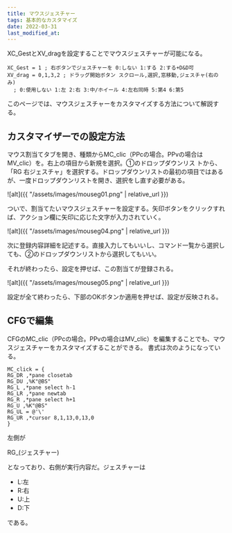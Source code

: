 ```yaml
---
title: マウスジェスチャー
tags: 基本的なカスタマイズ
date: 2022-03-31
last_modified_at: 
---
```

XC_GestとXV_dragを設定することでマウスジェスチャーが可能になる。


```text
XC_Gest = 1 ; 右ボタンでジェスチャーを 0:しない 1:する 2:する+D&D可
XV_drag = 0,1,3,2 ; ドラッグ開始ボタン スクロール,選択,窓移動,ジェスチャ(右のみ)
  ; 0:使用しない 1:左 2:右 3:中/ホイール 4:左右同時 5:第4 6:第5
```

このページでは、マウスジェスチャーをカスタマイズする方法について解説する。

## カスタマイザーでの設定方法

マウス割当てタブを開き、種類からMC_clic（PPcの場合。PPvの場合はMV_clic）を。右上の項目から新規を選択。①のドロップダウンリス トから、「RG 右ジェスチャ」を選択する。ドロップダウンリストの最初の項目ではあるが、一度ドロップダウンリストを開き、選択をし直す必要がある。

![alt]({{ "/assets/images/mouseg01.png" | relative_url }})

ついで、割当てたいマウスジェスチャーを設定する。矢印ボタンをクリックすれば、アクション欄に矢印に応じた文字が入力されていく。

![alt]({{ "/assets/images/mouseg04.png" | relative_url }})

次に登録内容詳細を記述する。直接入力してもいいし、コマンド一覧から選択しても、②のドロップダウンリストから選択してもいい。

それが終わったら、設定を押せば、この割当てが登録される。

![alt]({{ "/assets/images/mouseg05.png" | relative_url }})

設定が全て終わったら、下部のOKボタンか適用を押せば、設定が反映される。

## CFGで編集

CFGのMC_clic（PPcの場合。PPvの場合はMV_clic）を編集することでも、マウスジェスチャーをカスタマイズすることができる。  書式は次のようになっている。

```text
MC_click = {
RG_DR ,*pane closetab
RG_DU ,%K"@BS"
RG_L ,*pane select h-1
RG_LR ,*pane newtab
RG_R ,*pane select h+1
RG_U ,%K"@BS"
RG_UL = @'\'
RG_UR ,*cursor 8,1,13,0,13,0
}
```

左側が

RG_(ジェスチャー)

となっており、右側が実行内容だ。ジェスチャーは

- L:左
- R:右
- U:上
- D:下

である。
